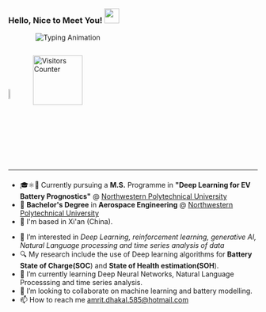### Hello, Nice to Meet You! <img src="https://raw.githubusercontent.com/MartinHeinz/MartinHeinz/master/wave.gif" width="30px" height="30px" />

<div style="display:flex; flex-direction:row; align-items:center;">
  <p><img align="left" width="25%" height="25%" src="https://images.squarespace-cdn.com/content/v1/5769fc401b631bab1addb2ab/1541580611624-TE64QGKRJG8SWAIUS7NS/ke17ZwdGBToddI8pDm48kPoswlzjSVMM-SxOp7CV59BZw-zPPgdn4jUwVcJE1ZvWQUxwkmyExglNqGp0IvTJZamWLI2zvYWH8K3-s_4yszcp2ryTI0HqTOaaUohrI8PI6FXy8c9PWtBlqAVlUS5izpdcIXDZqDYvprRqZ29Pw0o/coding-freak.gif" style="margin-right: 20px;"></p>
  <div style="display:flex; flex-direction:column; margin-bottom: 100px;">
   <img src="https://readme-typing-svg.demolab.com?font=Newsreader&size=18&weight=500&duration=2000&pause=100&color=5C1EF7&multiline=true&width=728&height=105&repeat=false&lines=Amrit+Dhakal;B.Sc.+Aerospace+Engineering(航空航天工程);Scientific+Deep+Learning+%7C+Electric+Vehicles" alt="Typing Animation" hspace="15" height="auto"></p>
    <div style="display:flex; align-items:center;">
      <img src="https://komarev.com/ghpvc/?username=AmritDhakal-code&label=Visitors&style=flat&color=0e75b6" alt="Visitors Counter" style="width:100px;" hspace="10">
    </div>
  </div>
</div>


<br clear="left"/>

---

<div align="left" style="margin-top:20px;">

* 🎓⚛️🤖 Currently pursuing a **M.S.** Programme in ****"Deep Learning for EV Battery Prognostics"**** @ [Northwestern Polytechnical University](https://studyat.nwpu.edu.cn/info/1203/5331.htm)
* 📖 **Bachelor's Degree** in **Aerospace Engineering** @  [Northwestern Polytechnical University](https://studyat.nwpu.edu.cn/info/1089/1660.htm)
* 📍 I'm based in Xi'an (China). 

<!-- 
</div>

<h4 align="center">My Portfolio Website and My Resume</h4>
<div align="center">

</div>
--->
* 👀 I’m interested in *Deep Learning, reinforcement learning, generative AI, Natural Language processing and time series analysis of data*
* 🔍 My research include the use of Deep learning algorithms for **Battery State of Charge(SOC**) and **State of Health estimation(SOH**).
* 🌱 I’m currently learning Deep Neural Networks, Natural Language Processsing and time series analysis.
* 💞️ I’m looking to collaborate on machine learning and battery modelling.
* 📫 How to reach me amrit.dhakal.585@hotmail.com



<!-- RESOURCES SECTION
TYPING ANIMATION: https://readme-typing-svg.demolab.com/demo/?font=&color=AC4EF7&background=FFFCB77B
FONT SELECTINO: https://fonts.google.com/?lang=zh_Hans


AmritDhakal-code/AmritDhakal-code is a ✨ special ✨ repository because its `README.md` (this file) appears on your GitHub profile.
You can click the Preview link to take a look at your changes.
--->
